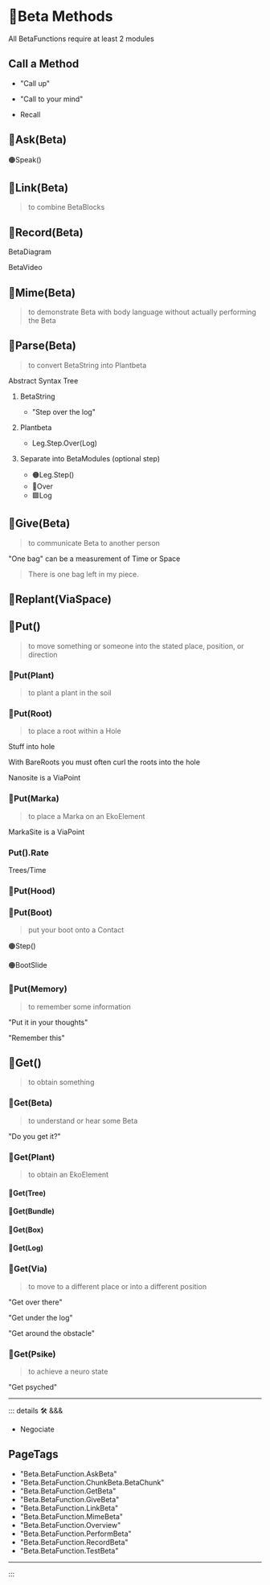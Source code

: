 # 🔷<beta>Beta Methods</beta>

All BetaFunctions require at least 2 modules

## Call a Method

- "Call up"

- "Call to your mind"

- Recall

## 🔷<beta>Ask(Beta)</beta>

🟠<mooves>Speak()</mooves>

## 🔷<beta>Link(Beta)</beta>

> to combine BetaBlocks

## 🔷<beta>Record(Beta)</beta>

BetaDiagram

BetaVideo

## 🔷<beta>Mime(Beta)</beta>

> to demonstrate Beta with body language without actually performing the Beta

## 🔷<beta>Parse(Beta)</beta>

> to convert BetaString into Plantbeta

Abstract Syntax Tree

1. <beta>BetaString</beta>
    - "Step over the log"

2. <beta>Plantbeta</beta>
    - Leg.Step.Over(Log)

3. Separate into <beta>BetaModules</beta> (optional step)
    - 🟠<mooves>Leg.Step()</mooves>
    - 🔻<via>Over</via>
    - 🟩<ekos>Log</ekos>

## 🔷<beta>Give(Beta)</beta>

> to communicate Beta to another person

"One bag" can be a measurement of Time or Space

> There is one bag left in my piece.

## 🔷<beta>Replant(<via>ViaSpace</via>)</beta>

## 🔷<beta>Put()</beta>

> to move something or someone into the stated place, position, or direction

### 🔷<beta>Put(<ekos>Plant</ekos>)</beta>

> to plant a plant in the soil

### 🔷<beta>Put(<ekos>Root</ekos>)</beta>

> to place a root within a Hole

Stuff into hole

With BareRoots you must often curl the roots into the hole

<ekos>Nanosite</ekos> is a ViaPoint

### 🔷<beta>Put(<via>Marka</via>)</beta>

> to place a Marka on an EkoElement

<via>MarkaSite</via> is a ViaPoint

### Put().Rate

Trees/Time

### 🔷<beta>Put(<mooves>Hood</mooves>)</beta>

### 🔷<beta>Put(<mooves>Boot</mooves>)</beta>

> put your boot onto a Contact

🟠<mooves>Step()</mooves>

🟠<mooves>BootSlide</mooves>

### 🔷<beta>Put(<psike>Memory</psike>)</beta>

> to remember some information

"Put it in your thoughts"

"Remember this"

## 🔷<beta>Get()</beta>

> to obtain something

### 🔷<beta>Get(Beta)</beta>

> to understand or hear some Beta

"Do you get it?"

### 🔷<beta>Get(<ekos>Plant</ekos>)</beta>

> to obtain an EkoElement

#### 🔷<beta>Get(<ekos>Tree</ekos>)</beta>

#### 🔷<beta>Get(<ekos>Bundle</ekos>)</beta>

#### 🔷<beta>Get(<ekos>Box</ekos>)</beta>

#### 🔷<beta>Get(<ekos>Log</ekos>)</beta>

### 🔷<beta>Get(<via>Via</via>)</beta>

> to move to a different place or into a different position

"Get over there"

"Get under the log"

"Get around the obstacle"

### 🔷<beta>Get(<psike>Psike</psike>)</beta>

> to achieve a neuro state

"Get psyched"

---

<!-- =================================================== -->
<!-- =================================================== -->
<!-- =================================================== -->
<!-- =================================================== -->
<!-- =================================================== -->
::: details 🛠 <dev>&&&</dev>

- Negociate

<h2>PageTags</h2>

- "Beta.BetaFunction.AskBeta"
- "Beta.BetaFunction.ChunkBeta.BetaChunk"
- "Beta.BetaFunction.GetBeta"
- "Beta.BetaFunction.GiveBeta"
- "Beta.BetaFunction.LinkBeta"
- "Beta.BetaFunction.MimeBeta"
- "Beta.BetaFunction.Overview"
- "Beta.BetaFunction.PerformBeta"
- "Beta.BetaFunction.RecordBeta"
- "Beta.BetaFunction.TestBeta"

---

:::
